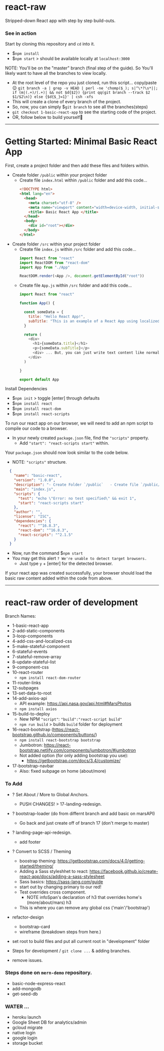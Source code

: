 # react-raw
Stripped-down React app with step by step build-outs.

### See in action
Start by cloning this repository and `cd` into it.
- $`npm install`
- $`npm start` > should be available locally at `localhost:3000`

NOTE: You'll be on the "master" branch (final step of the guide). So You'll likely want to have all the branches to view locally.
- At the root level of the repo you just cloned, run this script... copy/paste😉
`git branch -a | grep -v HEAD | perl -ne 'chomp($_); s|^\*?\s*||; if (m|(.+)/(.+)| && not $d{$2}) {print qq(git branch --track $2 $1/$2\n)} else {$d{$_}=1}' | csh -xfs`
- This will create a clone of every branch of the project. 
- So, now, you can simply $`git branch` to see all the branches(steps) 
- `git checkout 1-basic-react-app` to see the starting code of the project. 
- OR, follow below to build yourself🌟

----
# Getting Started: Minimal Basic React App

First, create a project folder and then add these files and folders within.
- Create folder `/public` within your project folder
  - Create file `index.html` within `/public` folder and add this code...
    ```html
    <!DOCTYPE html>
    <html lang="en">
      <head>
        <meta charset="utf-8" />
        <meta name="viewport" content="width=device-width, initial-scale=1, shrink-to-fit=no"/>
        <title> Basic React App </title>
      </head>
      <body>
        <div id="root"></div>
      </body>
    </html>
    ```
- Create folder `/src` within your project folder
  - Create file `index.js` within `/src` folder and add this code...
    ```javascript
    import React from "react"
    import ReactDOM from "react-dom"
    import App from "./App"

    ReactDOM.render(<App />, document.getElementById("root"))
    ```  
  - Create file `App.js` within `/src` folder and add this code...
    ```javascript
    import React from "react"

    function App() {

      const someData = {
        title: "Hello React App!",
        subTitle: "This is an example of a React App using localized data to populate html tags."
      }

      return (
        <div>
          <h1>{someData.title}</h1>
          <p>{someData.subTitle}</p>
          <div> ... But, you can just write text content like normal too. </div>
        </div>
      )

    }

    export default App
    ```

Install Dependencies
- $`npm init` > toggle [enter] through defaults
- $`npm install react`
- $`npm install react-dom`
- $`npm install react-scripts`

To run our react app on our browser, we will need to add an npm script to compile our code to a browser.
- In your newly created `package.json` file, find the `"scripts"` property.
  - Add `"start": "react-scripts start"` within.

Your `package.json` should now look similar to the code below.
- NOTE: `"scripts"` structure.

```json
  {
    "name": "basic-react",
    "version": "1.0.0",
    "description": "- Create Folder `/public`   - Create file `/public/index.html` - Create folder `/src`     - Create file `/src/App.js`   - Create file `/src/index.js`   - Create folder `/components`     - Create file `/components/Note.js`",
    "main": "index.js",
    "scripts": {
      "test": "echo \"Error: no test specified\" && exit 1",
      "start": "react-scripts start"
    },
    "author": "",
    "license": "ISC",
    "dependencies": {
      "react": "^16.8.3",
      "react-dom": "^16.8.3",
      "react-scripts": "^2.1.5"
    }
  }
```

- Now, run the command $`npm start`
- You may get this alert `? We're unable to detect target browsers.`
  - Just type `y` + [enter] for the detected browser.

If your react app was created successfully, your browser should load the basic raw content added within the code from above.

---

# react-raw order of development

Branch Names:
* 1-basic-react-app
* 2-add-static-components
* 3-loop-components
* 4-add-css-and-localized-css
* 5-make-stateful-component
* 6-stateful-events
* 7-stateful-remove-array
* 8-update-stateful-list
* 9-component-css
* 10-react-router
  * `npm install react-dom-router`
* 11-router-links
* 12-subpages
* 13-set-data-to-root
* 14-add-axios-api
  * API example: https://api.nasa.gov/api.html#MarsPhotos
  * `npm install axios`
* 15-build-to-deploy
  * New NPM `"script"`: `"build":"react-script build"`
  * `npm run build` > builds `build` folder for deployment
* 16-react-bootstrap (https://react-bootstrap.github.io/components/buttons/)
  * `npm install react-bootstrap bootstrap`
  * Jumbotron: https://react-bootstrap.netlify.com/components/jumbotron/#jumbotron
  * Not added option (for only adding bootstrap you use):
    * https://getbootstrap.com/docs/3.4/customize/
* 17-bootstrap-navbar
  * Also: fixed subpage on home (about/more)

### To Add

- ? Set About / More to Global Anchors.
  - PUSH CHANGES! > 17-landing-redesign.

- ? bootstrap-loader (do from differnt branch and add basic on marsAPI)
  - Go back and just create off of branch 17 (don't merge to master)

- ? landing-page-api-redesign.
  - add footer

- ? Convert to SCSS / Theming
  - boostrap theming: https://getbootstrap.com/docs/4.0/getting-started/theming/
  - Adding a Sass styleshhet to react: https://facebook.github.io/create-react-app/docs/adding-a-sass-stylesheet
  - Sass basics: https://sass-lang.com/guide
  - start out by changing primary to our red!
  - Test overrides cross component.
    - NOTE infoSpan's declaration of h3 that overrides home's (more/about/mars) h3
  - This is where you can remove any global css ('main'/'bootstrap')


- refactor-design
  - bootstrap-card
  - wireframe (breakdown steps from here.)
- set root to build files and put all current root in "development" folder
- Steps for development / `git clone ...` & adding branches.
- remove issues.  

### Steps done on `mern-demo` repository.
- basic-node-express-react
- add-mongodb
- get-seed-db

### WATER ...
- heroku launch
- Google Sheet DB for analytics/admin
- gcloud migrate
- native login
- google login
- storage bucket
